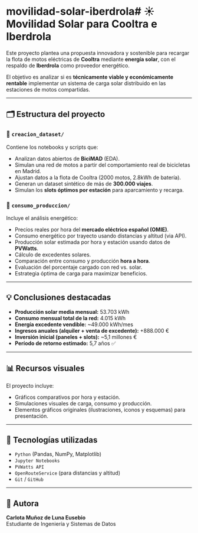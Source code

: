 # movilidad-solar-iberdrola# ☀️ Movilidad Solar para Cooltra e Iberdrola

Este proyecto plantea una propuesta innovadora y sostenible para recargar la flota de motos eléctricas de **Cooltra** mediante **energía solar**, con el respaldo de **Iberdrola** como proveedor energético.

El objetivo es analizar si es **técnicamente viable y económicamente rentable** implementar un sistema de carga solar distribuido en las estaciones de motos compartidas.

---

## 🗂 Estructura del proyecto

### 📁 `creacion_dataset/`

Contiene los notebooks y scripts que:

- Analizan datos abiertos de **BiciMAD** (EDA).
- Simulan una red de motos a partir del comportamiento real de bicicletas en Madrid.
- Ajustan datos a la flota de Cooltra (2000 motos, 2.8kWh de batería).
- Generan un dataset sintético de más de **300.000 viajes**.
- Simulan los **slots óptimos por estación** para aparcamiento y recarga.

### 📁 `consumo_produccion/`

Incluye el análisis energético:

- Precios reales por hora del **mercado eléctrico español (OMIE)**.
- Consumo energético por trayecto usando distancias y altitud (via API).
- Producción solar estimada por hora y estación usando datos de **PVWatts**.
- Cálculo de excedentes solares.
- Comparación entre consumo y producción **hora a hora**.
- Evaluación del porcentaje cargado con red vs. solar.
- Estrategia óptima de carga para maximizar beneficios.

---

## 💡 Conclusiones destacadas

- **Producción solar media mensual:** 53.703 kWh  
- **Consumo mensual total de la red:** 4.015 kWh  
- **Energía excedente vendible:** ~49.000 kWh/mes  
- **Ingresos anuales (alquiler + venta de excedente):** +888.000 €  
- **Inversión inicial (paneles + slots):** ~5,1 millones €  
- **Período de retorno estimado:** 5,7 años ✅

---

## 📊 Recursos visuales

El proyecto incluye:

- Gráficos comparativos por hora y estación.
- Simulaciones visuales de carga, consumo y producción.
- Elementos gráficos originales (ilustraciones, iconos y esquemas) para presentación.

---

## 🤖 Tecnologías utilizadas

- `Python` (Pandas, NumPy, Matplotlib)
- `Jupyter Notebooks`
- `PVWatts API`
- `OpenRouteService` (para distancias y altitud)
- `Git` / `GitHub`

---

## 🧠 Autora

**Carlota Muñoz de Luna Eusebio**  
Estudiante de Ingeniería y Sistemas de Datos  



